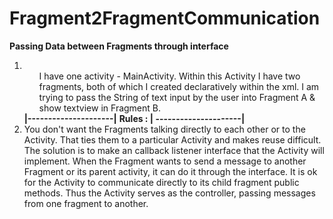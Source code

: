# Fragment2FragmentCommunication
<b>Passing Data between Fragments through interface</b>
<br>
<ol type="1">
<li>
<ul>
I have one activity - MainActivity. Within this Activity I have two fragments, both of which I created declaratively within the xml.
I am trying to pass the String of text input by the user into Fragment A & show textview in Fragment B.
</ul>
</li>
<b>|---------------------|</b>
<b>Rules :              | </b> 
<b>---------------------|</b>
<li>
You don't want the Fragments talking directly to each other or to the Activity. That ties them to a particular Activity and makes reuse difficult.
The solution is to make an callback listener interface that the Activity will implement. When the Fragment wants to send a message to another Fragment or its parent activity, it can do it through the interface.
It is ok for the Activity to communicate directly to its child fragment public methods.
Thus the Activity serves as the controller, passing messages from one fragment to another.
